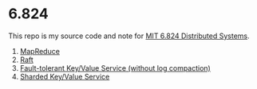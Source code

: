 # 6.824
This repo is my source code and note for [MIT 6.824 Distributed Systems](http://nil.csail.mit.edu/6.824/2016/).

1. [MapReduce](https://github.com/c21/6.824/blob/master/lab1)
2. [Raft](https://github.com/c21/6.824/blob/master/lab2)
3. [Fault-tolerant Key/Value Service (without log compaction)](https://github.com/c21/6.824/blob/master/lab3)
3. [Sharded Key/Value Service](https://github.com/c21/6.824/blob/master/lab4)
